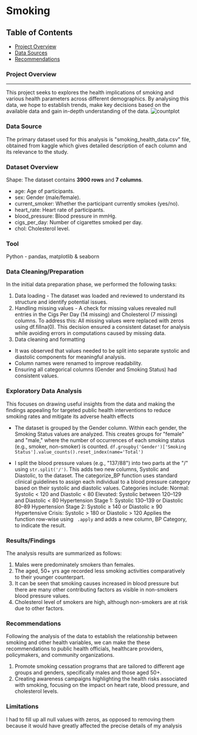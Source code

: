 # Smoking

## Table of Contents

- [Project Overview](#project-overview)
- [Data Sources](#data-sources)
- [Recommendations](#recommendations)

### Project Overview
---

This project seeks to explores the health implications of smoking and various health parameters across different demographics. By analysing this data, we hope to establish trends, make key decisions based on the available data and gain in-depth understanding of the data.
![countplot](https://github.com/Farouk-Muda/Smoking/assets/166823237/ca46ef7b-bb47-49d8-81e2-502b14f30ffa)


### Data Source

The primary dataset used for this analysis is "smoking_health_data.csv" file, obtained from kaggle which gives detailed description of each column and its relevance to the study.

### Dataset Overview
Shape: The dataset contains **3900 rows** and **7 columns**.
- age: Age of participants.
- sex: Gender (male/female).
- current_smoker: Whether the participant currently smokes (yes/no).
- heart_rate: Heart rate of participants.
- blood_pressure: Blood pressure in mmHg.
- cigs_per_day: Number of cigarettes smoked per day.
- chol: Cholesterol level.

### Tool
Python - pandas, matplotlib & seaborn

### Data Cleaning/Preparation

In the initial data preparation phase, we performed the following tasks:
1. Data loading - The dataset was loaded and reviewed to understand its structure and identify potential issues.
2. Handling missing values - A check for missing values revealed null entries in the Cigs Per Day (14 missing) and Cholesterol (7 missing) columns. To address this:
All missing values were replaced with zeros using df.fillna(0).
This decision ensured a consistent dataset for analysis while avoiding errors in computations caused by missing data.
3. Data cleaning and formatting
- It was observed that values needed to be split into separate systolic and diastolic components for meaningful analysis.
- Column names were renamed to improve readability.
- Ensuring all categorical columns (Gender and Smoking Status) had consistent values.

### Exploratory Data Analysis

This focuses on drawing useful insights from the data and making the findings appealing for targeted public health interventions to reduce smoking rates and mitigate its adverse health effects
-  The dataset is grouped by the Gender column. Within each gender, the Smoking Status values are analyzed.
This creates groups for "female" and "male," where the number of occurrences of each smoking status (e.g., smoker, non-smoker) is counted.
``` df.groupby('Gender')['Smoking Status'].value_counts().reset_index(name='Total') ```

-  I split the blood pressure values (e.g., "137/88") into two parts at the "/" using  ``` str.split('/') ```.  This adds two new columns, Systolic and Diastolic, to the dataset. The categorize_BP function uses standard clinical guidelines to assign each individual to a blood pressure category based on their systolic and diastolic values.
Categories include:
Normal: Systolic < 120 and Diastolic < 80
Elevated: Systolic between 120–129 and Diastolic < 80
Hypertension Stage 1: Systolic 130–139 or Diastolic 80–89
Hypertension Stage 2: Systolic ≥ 140 or Diastolic ≥ 90
Hypertensive Crisis: Systolic > 180 or Diastolic > 120
Applies the function row-wise using ``` .apply``` and adds a new column, BP Category, to indicate the result.


### Results/Findings

The analysis results are summarized as follows:
1. Males were predominately smokers than females.
2. The aged, 50+ yrs age recorded less smoking activities comparatively to their younger counterpart.
3. It can be seen that smoking causes increased in blood pressure but there are many other contributing factors as visible in non-smokers blood pressure values. 
4. Cholesterol level of smokers are high, although non-smokers are at risk due to other factors.


### Recommendations

Following the analysis of the data to establish the relationship between smoking and other health variables, we can make the these recommendations to public health officials, healthcare providers, policymakers, and community organizations.
1. Promote smoking cessation programs that are tailored to different age groups and genders, specifically males and those aged 50+.
2. Creating awareness campaigns highlighting the health risks associated with smoking, focusing on the impact on heart rate, blood pressure, and cholesterol levels.


### Limitations

I had to fill up all null values with zeros, as opposed to removing them because it would have greatly affected the precise details of my analysis



